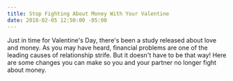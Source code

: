 ```yaml
---
title: Stop Fighting About Money With Your Valentine
date: 2018-02-05 12:50:00 -05:00
---
```


Just in time for Valentine's Day, there's been a study released about love and money. As you may have heard, financial problems are one of the leading causes of relationship strife. But it doesn't have to be that way! Here are some changes you can make so you and your partner no longer fight about money.